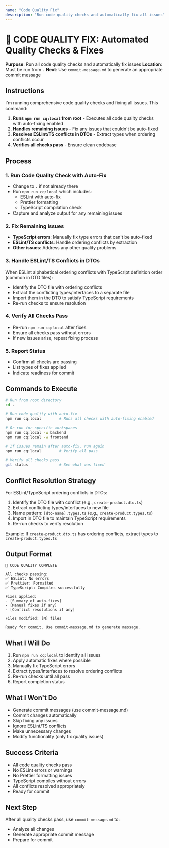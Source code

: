 ```yaml
---
name: "Code Quality Fix"
description: "Run code quality checks and automatically fix all issues"
---
```


# 🔧 CODE QUALITY FIX: Automated Quality Checks & Fixes

**Purpose**: Run all code quality checks and automatically fix issues
**Location**: Must be run from `.`
**Next**: Use `commit-message.md` to generate an appropriate commit message

## Instructions

I'm running comprehensive code quality checks and fixing all issues. This command:

1. **Runs `npm run cq:local` from root** - Executes all code quality checks with auto-fixing enabled
2. **Handles remaining issues** - Fix any issues that couldn't be auto-fixed
3. **Resolves ESLint/TS conflicts in DTOs** - Extract types when ordering conflicts occur
4. **Verifies all checks pass** - Ensure clean codebase

## Process

### 1. Run Code Quality Check with Auto-Fix
- Change to `.` if not already there
- Run `npm run cq:local` which includes:
  - ESLint with auto-fix
  - Prettier formatting
  - TypeScript compilation check
- Capture and analyze output for any remaining issues

### 2. Fix Remaining Issues
- **TypeScript errors**: Manually fix type errors that can't be auto-fixed
- **ESLint/TS conflicts**: Handle ordering conflicts by extraction
- **Other issues**: Address any other quality problems

### 3. Handle ESLint/TS Conflicts in DTOs
When ESLint alphabetical ordering conflicts with TypeScript definition order (common in DTO files):
- Identify the DTO file with ordering conflicts
- Extract the conflicting types/interfaces to a separate file
- Import them in the DTO to satisfy TypeScript requirements
- Re-run checks to ensure resolution

### 4. Verify All Checks Pass
- Re-run `npm run cq:local` after fixes
- Ensure all checks pass without errors
- If new issues arise, repeat fixing process

### 5. Report Status
- Confirm all checks are passing
- List types of fixes applied
- Indicate readiness for commit

## Commands to Execute

```bash
# Run from root directory
cd .

# Run code quality with auto-fix
npm run cq:local        # Runs all checks with auto-fixing enabled

# Or run for specific workspaces
npm run cq:local -w backend
npm run cq:local -w frontend

# If issues remain after auto-fix, run again
npm run cq:local        # Verify all pass

# Verify all checks pass
git status              # See what was fixed
```

## Conflict Resolution Strategy

For ESLint/TypeScript ordering conflicts in DTOs:
1. Identify the DTO file with conflict (e.g., `create-product.dto.ts`)
2. Extract conflicting types/interfaces to new file
3. Name pattern: `[dto-name].types.ts` (e.g., `create-product.types.ts`)
4. Import in DTO file to maintain TypeScript requirements
5. Re-run checks to verify resolution

Example: If `create-product.dto.ts` has ordering conflicts, extract types to `create-product.types.ts`

## Output Format

```
🔧 CODE QUALITY COMPLETE

All checks passing:
✅ ESLint: No errors
✅ Prettier: Formatted
✅ TypeScript: Compiles successfully

Fixes applied:
- [Summary of auto-fixes]
- [Manual fixes if any]
- [Conflict resolutions if any]

Files modified: [N] files

Ready for commit. Use commit-message.md to generate message.
```

## What I Will Do

1. Run `npm run cq:local` to identify all issues
2. Apply automatic fixes where possible
3. Manually fix TypeScript errors
4. Extract types/interfaces to resolve ordering conflicts
5. Re-run checks until all pass
6. Report completion status

## What I Won't Do

- Generate commit messages (use commit-message.md)
- Commit changes automatically
- Skip fixing any issues
- Ignore ESLint/TS conflicts
- Make unnecessary changes
- Modify functionality (only fix quality issues)

## Success Criteria

- All code quality checks pass
- No ESLint errors or warnings
- No Prettier formatting issues
- TypeScript compiles without errors
- All conflicts resolved appropriately
- Ready for commit

## Next Step

After all quality checks pass, use `commit-message.md` to:
- Analyze all changes
- Generate appropriate commit message
- Prepare for commit